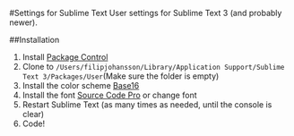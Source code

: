#Settings for Sublime Text
User settings for Sublime Text 3 (and probably newer).

##Installation
1. Install [Package Control](https://sublime.wbond.net/installation)
2. Clone to `/Users/filipjohansson/Library/Application Support/Sublime Text 3/Packages/User`(Make sure the folder is empty)
4. Install the color scheme [Base16](https://github.com/chriskempson/base16-textmate)
5. Install the font [Source Code Pro](http://sourceforge.net/projects/sourcecodepro.adobe/files/) or change font
6. Restart Sublime Text (as many times as needed, until the console is clear)
7. Code!